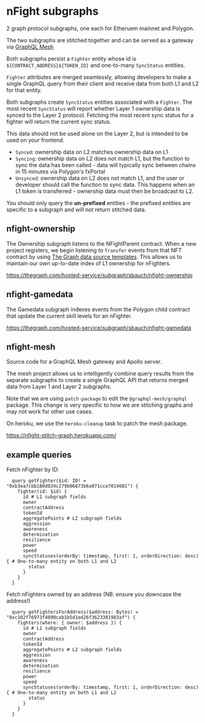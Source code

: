 # nFight subgraphs

2 graph protocol subgraphs, one each for Etheruem mainnet and Polygon.

The two subgraphs are stitched together and can be served as a gateway via [GraphQL Mesh](https://www.graphql-mesh.com/)

Both subgraphs persist a `Fighter` entity whose id is `${CONTRACT_ADDRESS}${TOKEN_ID}` and one-to-many `SyncStatus` entities.

`Fighter` attributes are merged seamlessly, allowing developers to make a single GraphQL query from their client and receive data from both L1 and L2 for that entity.

Both subgraphs create `SyncStatus` entities associated with a `Fighter`. The most recent `SyncStatus` will report whether Layer 1 ownership data is synced to the Layer 2 protocol. Fetching the most recent sync status for a fighter will return the current sync status.

This data should not be used alone on the Layer 2, but is intended to be used on your frontend.

- `Synced`: ownership data on L2 matches ownership data on L1
- `Syncing`: ownership data on L2 does not match L1, but the function to sync the data has been called - data will typically sync between chains in 15 minutes via Polygon's fxPortal
- `Unsynced`: ownership data on L2 does not match L1, and the user or developer should call the function to sync data. This happens when an L1 token is transferred - ownership data must then be broadcast to L2.

You should only query the **un-prefixed** entities - the prefixed entities are specific to a subgraph and will not return stitched data.

## nfight-ownership

The Ownership subgraph listens to the NFightParent contract. When a new project registers, we begin listening to `Transfer` events from that NFT contract by using [The Graph data source templates](https://thegraph.com/docs/en/developer/create-subgraph-hosted/#data-source-templates). This allows us to maintain our own up-to-date index of L1 ownership for nFighters.

https://thegraph.com/hosted-service/subgraph/sbauch/nfight-ownership

## nfight-gamedata

The Gamedata subgraph indexes events from the Polygon child contract that update the current skill levels for an nFighter.

https://thegraph.com/hosted-service/subgraph/sbauch/nfight-gamedata

## nfight-mesh

Source code for a GraphQL Mesh gateway and Apollo server.

The mesh project allows us to intelligently combine query results from the separate subgraphs to create a single GraphQL API that returns merged data from Layer 1 and Layer 2 subgraphs.

Note that we are using `patch-package` to edit the `@graphql-mesh/graphql` package. This change is very specific to how we are stitching graphs and may not work for other use cases.

On heroku, we use the `heroku-cleanup` task to patch the mesh package.

https://nfight-stitch-graph.herokuapp.com/

## example queries

Fetch nFighter by ID:

```gql
  query getFighter($id: ID! = "0xb3ea7cbb180d834c279b06873b6a971cce7014681") {
    fighter(id: $id) {
      id # L1 subgraph fields
      owner
      contractAddress
      tokenId
      aggregatePoints # L2 subgraph fields
      aggression
      awareness
      determination
      resilience
      power
      speed
      syncStatuses(orderBy: timestamp, first: 1, orderDirection: desc) { # One-to-many entity on both L1 and L2
        status
      }
    }
  }
```

Fetch nFighters owned by an address (NB: ensure you downcase the address!)

```gql
  query getFightersForAddress($address: Bytes! = "0xc102f76973f4890cab1b5d1ed26f3623381983af") {
    fighters(where: { owner: $address }) {
      id # L1 subgraph fields
      owner
      contractAddress
      tokenId
      aggregatePoints # L2 subgraph fields
      aggression
      awareness
      determination
      resilience
      power
      speed
      syncStatuses(orderBy: timestamp, first: 1, orderDirection: desc) { # One-to-many entity on both L1 and L2
        status
      }
    }
  }
```